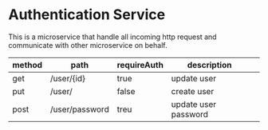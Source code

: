 # Authentication Service
This is a microservice that handle all incoming http request and communicate with other microservice on behalf.

| method | path           | requireAuth | description          |   |
|--------|----------------|-------------|----------------------|---|
| get    | /user/{id}     | true        | update user          |   |
| put    | /user/         | false       | create user          |   |
| post   | /user/password | treu        | update user password |   |